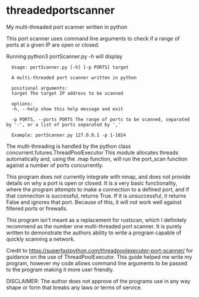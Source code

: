 # threadedportscanner
My multi-threaded port scanner written in python

This port scanner uses command line arguments to check if a range of ports at a given IP are open or closed.

Running python3 portScanner.py -h will display

      Usage: portScanner.py [-h] [-p PORTS] target

      A multi-threaded port scanner written in python

      positional arguments:
      target The target IP address to be scanned

      options:
      -h, --help show this help message and exit

      -p PORTS, --ports PORTS The range of ports to be scanned, separated by '-', or a list of ports separated by ','

      Example: portScanner.py 127.0.0.1 -p 1-1024

The multi-threading is handled by the python class concurrent.futures.ThreadPoolExecutor
This module allocates threads automatically and, using the .map function, will run the port_scan function against a number of ports concurrently.

This program does not currently integrate with nmap, and does not provide details on why a port is open or closed. 
It is a very basic functionality, where the program attempts to make a connection to a defined port, and if that connection is successful, returns True.
If it is unsuccessful, it returns False and ignores that port. Because of this, it will not work well against filtered ports or firewalls.

This program isn't meant as a replacement for rustscan, which I definitely recommend as the number one multi-threaded port scanner.
It is purely written to demonstrate the authors ability to write a program capable of quickly scanning a network.

Credit to https://superfastpython.com/threadpoolexecutor-port-scanner/ for guidance on the use of ThreadPoolExecutor.
This guide helped me write my program, however my code allows command line arguments to be passed to the program making it more user friendly.

DISCLAIMER: The author does not approve of the programs use in any way shape or form that breaks any laws or terms of service.
